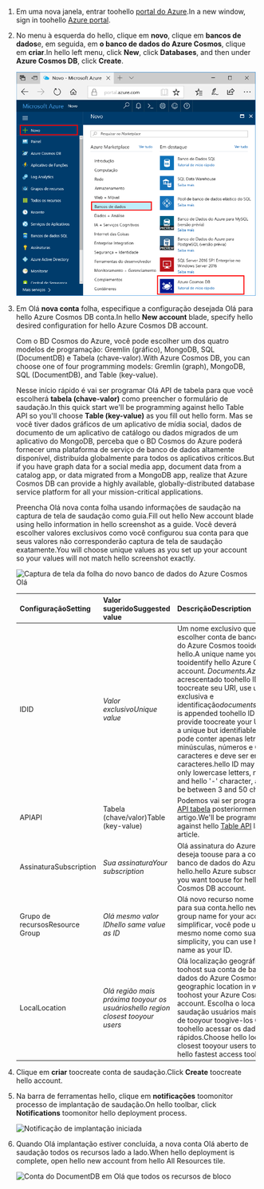 1. <span data-ttu-id="ea4e7-101">Em uma nova janela, entrar toohello [portal do Azure](https://portal.azure.com/).</span><span class="sxs-lookup"><span data-stu-id="ea4e7-101">In a new window, sign in toohello [Azure portal](https://portal.azure.com/).</span></span>
2. <span data-ttu-id="ea4e7-102">No menu à esquerda do hello, clique em **novo**, clique em **bancos de dados**e, em seguida, em **o banco de dados do Azure Cosmos**, clique em **criar**.</span><span class="sxs-lookup"><span data-stu-id="ea4e7-102">In hello left menu, click **New**, click **Databases**, and then under **Azure Cosmos DB**, click **Create**.</span></span>
   
   ![Captura de tela de saudação portal do Azure, realce mais serviços e o banco de dados do Azure Cosmos](./media/cosmos-db-create-dbaccount-table/create-nosql-db-databases-json-tutorial-1.png)

3. <span data-ttu-id="ea4e7-104">Em Olá **nova conta** folha, especifique a configuração desejada Olá para hello Azure Cosmos DB conta.</span><span class="sxs-lookup"><span data-stu-id="ea4e7-104">In hello **New account** blade, specify hello desired configuration for hello Azure Cosmos DB account.</span></span> 

    <span data-ttu-id="ea4e7-105">Com o BD Cosmos do Azure, você pode escolher um dos quatro modelos de programação: Gremlin (gráfico), MongoDB, SQL (DocumentDB) e Tabela (chave-valor).</span><span class="sxs-lookup"><span data-stu-id="ea4e7-105">With Azure Cosmos DB, you can choose one of four programming models: Gremlin (graph), MongoDB, SQL (DocumentDB), and Table (key-value).</span></span> 
    
    <span data-ttu-id="ea4e7-106">Nesse início rápido é vai ser programar Olá API de tabela para que você escolherá **tabela (chave-valor)** como preencher o formulário de saudação.</span><span class="sxs-lookup"><span data-stu-id="ea4e7-106">In this quick start we'll be programming against hello Table API so you'll choose **Table (key-value)** as you fill out hello form.</span></span> <span data-ttu-id="ea4e7-107">Mas se você tiver dados gráficos de um aplicativo de mídia social, dados de documento de um aplicativo de catálogo ou dados migrados de um aplicativo do MongoDB, perceba que o BD Cosmos do Azure poderá fornecer uma plataforma de serviço de banco de dados altamente disponível, distribuída globalmente para todos os aplicativos críticos.</span><span class="sxs-lookup"><span data-stu-id="ea4e7-107">But if you have graph data for a social media app, document data from a catalog app, or data migrated from a MongoDB app, realize that Azure Cosmos DB can provide a highly available, globally-distributed database service platform for all your mission-critical applications.</span></span>

    <span data-ttu-id="ea4e7-108">Preencha Olá nova conta folha usando informações de saudação na captura de tela de saudação como guia.</span><span class="sxs-lookup"><span data-stu-id="ea4e7-108">Fill out hello New account blade using hello information in hello screenshot as a guide.</span></span> <span data-ttu-id="ea4e7-109">Você deverá escolher valores exclusivos como você configurou sua conta para que seus valores não corresponderão captura de tela de saudação exatamente.</span><span class="sxs-lookup"><span data-stu-id="ea4e7-109">You will choose unique values as you set up your account so your values will not match hello screenshot exactly.</span></span> 
 
    ![Captura de tela da folha do novo banco de dados do Azure Cosmos Olá](./media/cosmos-db-create-dbaccount-table/create-nosql-db-databases-json-tutorial-2.png)

    <span data-ttu-id="ea4e7-111">Configuração</span><span class="sxs-lookup"><span data-stu-id="ea4e7-111">Setting</span></span>|<span data-ttu-id="ea4e7-112">Valor sugerido</span><span class="sxs-lookup"><span data-stu-id="ea4e7-112">Suggested value</span></span>|<span data-ttu-id="ea4e7-113">Descrição</span><span class="sxs-lookup"><span data-stu-id="ea4e7-113">Description</span></span>
    ---|---|---
    <span data-ttu-id="ea4e7-114">ID</span><span class="sxs-lookup"><span data-stu-id="ea4e7-114">ID</span></span>|<span data-ttu-id="ea4e7-115">*Valor exclusivo*</span><span class="sxs-lookup"><span data-stu-id="ea4e7-115">*Unique value*</span></span>|<span data-ttu-id="ea4e7-116">Um nome exclusivo que você escolher conta de banco de dados do Azure Cosmos tooidentify hello.</span><span class="sxs-lookup"><span data-stu-id="ea4e7-116">A unique name you choose tooidentify hello Azure Cosmos DB account.</span></span> <span data-ttu-id="ea4e7-117">*Documents.Azure.com* é acrescentado toohello ID fornecer toocreate seu URI, use uma ID exclusiva e identificação</span><span class="sxs-lookup"><span data-stu-id="ea4e7-117">*documents.azure.com* is appended toohello ID you provide toocreate your URI, so use a unique but identifiable ID.</span></span> <span data-ttu-id="ea4e7-118">Olá ID pode conter apenas letras minúsculas, números e Olá '-' caracteres e deve ser entre 3 e 50 caracteres.</span><span class="sxs-lookup"><span data-stu-id="ea4e7-118">hello ID may contain only lowercase letters, numbers, and hello '-' character, and must be between 3 and 50 characters.</span></span>
    <span data-ttu-id="ea4e7-119">API</span><span class="sxs-lookup"><span data-stu-id="ea4e7-119">API</span></span>|<span data-ttu-id="ea4e7-120">Tabela (chave/valor)</span><span class="sxs-lookup"><span data-stu-id="ea4e7-120">Table (key-value)</span></span>|<span data-ttu-id="ea4e7-121">Podemos vai ser programar Olá [API tabela](../articles/cosmos-db/table-introduction.md) posteriormente neste artigo.</span><span class="sxs-lookup"><span data-stu-id="ea4e7-121">We'll be programming against hello [Table API](../articles/cosmos-db/table-introduction.md) later in this article.</span></span>|
    <span data-ttu-id="ea4e7-122">Assinatura</span><span class="sxs-lookup"><span data-stu-id="ea4e7-122">Subscription</span></span>|<span data-ttu-id="ea4e7-123">*Sua assinatura*</span><span class="sxs-lookup"><span data-stu-id="ea4e7-123">*Your subscription*</span></span>|<span data-ttu-id="ea4e7-124">Olá assinatura do Azure que você deseja toouse para a conta de banco de dados do Azure Cosmos hello.</span><span class="sxs-lookup"><span data-stu-id="ea4e7-124">hello Azure subscription that you want toouse for hello Azure Cosmos DB account.</span></span> 
    <span data-ttu-id="ea4e7-125">Grupo de recursos</span><span class="sxs-lookup"><span data-stu-id="ea4e7-125">Resource Group</span></span>|<span data-ttu-id="ea4e7-126">*Olá mesmo valor ID*</span><span class="sxs-lookup"><span data-stu-id="ea4e7-126">*hello same value as ID*</span></span>|<span data-ttu-id="ea4e7-127">Olá novo recurso nome de grupo para sua conta.</span><span class="sxs-lookup"><span data-stu-id="ea4e7-127">hello new resource group name for your account.</span></span> <span data-ttu-id="ea4e7-128">Para simplificar, você pode usar o hello mesmo nome como sua ID.</span><span class="sxs-lookup"><span data-stu-id="ea4e7-128">For simplicity, you can use hello same name as your ID.</span></span> 
    <span data-ttu-id="ea4e7-129">Local</span><span class="sxs-lookup"><span data-stu-id="ea4e7-129">Location</span></span>|<span data-ttu-id="ea4e7-130">*Olá região mais próxima tooyour os usuários*</span><span class="sxs-lookup"><span data-stu-id="ea4e7-130">*hello region closest tooyour users*</span></span>|<span data-ttu-id="ea4e7-131">Olá localização geográfica na qual toohost sua conta de banco de dados do Azure Cosmos.</span><span class="sxs-lookup"><span data-stu-id="ea4e7-131">hello geographic location in which toohost your Azure Cosmos DB account.</span></span> <span data-ttu-id="ea4e7-132">Escolha o local de saudação usuários mais próximos de tooyour toogive-los Olá toohello acessar os dados mais rápidos.</span><span class="sxs-lookup"><span data-stu-id="ea4e7-132">Choose hello location closest tooyour users toogive them hello fastest access toohello data.</span></span>   

4. <span data-ttu-id="ea4e7-133">Clique em **criar** toocreate conta de saudação.</span><span class="sxs-lookup"><span data-stu-id="ea4e7-133">Click **Create** toocreate hello account.</span></span>
5. <span data-ttu-id="ea4e7-134">Na barra de ferramentas hello, clique em **notificações** toomonitor processo de implantação de saudação.</span><span class="sxs-lookup"><span data-stu-id="ea4e7-134">On hello toolbar, click **Notifications** toomonitor hello deployment process.</span></span>

    ![Notificação de implantação iniciada](./media/cosmos-db-create-dbaccount-table/notification.png)

6.  <span data-ttu-id="ea4e7-136">Quando Olá implantação estiver concluída, a nova conta Olá aberto de saudação todos os recursos lado a lado.</span><span class="sxs-lookup"><span data-stu-id="ea4e7-136">When hello deployment is complete, open hello new account from hello All Resources tile.</span></span> 

    ![Conta do DocumentDB em Olá que todos os recursos de bloco](./media/cosmos-db-create-dbaccount-table/all-resources.png)
